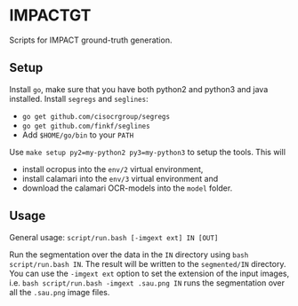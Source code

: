 # IMPACTGT
Scripts for IMPACT ground-truth generation.

## Setup
Install `go`, make sure that you have both python2 and python3
and java installed. Install `segregs` and `seglines`:
 * `go get github.com/cisocrgroup/segregs`
 * `go get github.com/finkf/seglines`
 * Add `$HOME/go/bin` to your `PATH`

Use `make setup py2=my-python2 py3=my-python3` to setup the
tools. This will
 * install ocropus into the `env/2` virtual environment,
 * install calamari into the `env/3` virtual environment and
 * download the calamari OCR-models into the `model` folder.

## Usage
General usage: `script/run.bash [-imgext ext] IN [OUT]`

Run the segmentation over the data in the `IN` directory using `bash
script/run.bash IN`.  The result will be written to the `segmented/IN`
directory.  You can use the `-imgext ext` option to set the extension
of the input images, i.e. `bash script/run.bash -imgext .sau.png IN`
runs the segmentation over all the `.sau.png` image files.
